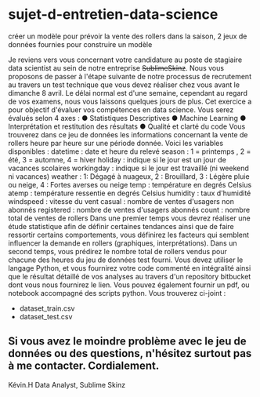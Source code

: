 # sujet-d-entretien-data-science
créer un modèle pour prévoir la vente des rollers dans la saison, 2 jeux de données fournies pour construire un modèle

Je reviens vers vous concernant votre candidature au poste de stagiaire data
scientist au sein de notre entreprise ~~SublimeSkinz~~. Nous vous proposons de passer
à l'étape suivante de notre processus de recrutement au travers un test technique
que vous devez réaliser chez vous avant le dimanche 8 avril. Le délai normal est
d'une semaine, cependant au regard de vos examens, nous vous laissons quelques
jours de plus.
Cet exercice a pour objectif d'évaluer vos compétences en data science. Vous serez
évalués selon 4 axes :
● Statistiques Descriptives
● Machine Learning
● Interprétation et restitution des résultats
● Qualité et clarté du code
Vous trouverez dans ce jeu de données les informations concernant la vente de
rollers heure par heure sur une période donnée.
Voici les variables disponibles :
datetime : date et heure du relevé
season : 1 = printemps , 2 = été, 3 = automne, 4 = hiver
holiday : indique si le jour est un jour de vacances scolaires
workingday : indique si le jour est travaillé (ni weekend ni vacances)
weather : 1: Dégagé à nuageux, 2 : Brouillard, 3 : Légère pluie ou neige, 4 : Fortes
averses ou neige
temp : température en degrés Celsius
atemp : température ressentie en degrés Celsius
humidity : taux d'humidité
windspeed : vitesse du vent
casual : nombre de ventes d'usagers non abonnés
registered : nombre de ventes d'usagers abonnés
count : nombre total de ventes de rollers
Dans une premier temps vous devrez réaliser une étude statistique afin de définir
certaines tendances ainsi que de faire ressortir certains comportements, vous
définirez les facteurs qui semblent influencer la demande en rollers (graphiques,
interprétations). Dans un second temps, vous prédirez le nombre total de rollers
vendus pour chacune des heures du jeu de données test fourni. Vous devez utiliser
le langage Python, et vous fournirez votre code commenté en intégralité ainsi que le
résultat détaillé de vos analyses au travers d'un repository bitbucket dont vous nous
fournirez le lien. Vous pouvez également fournir un pdf, ou notebook accompagné
des scripts python.
Vous trouverez ci-joint :
- dataset_train.csv
- dataset_test.csv 

Si vous avez le moindre problème avec le jeu de données ou des questions,
n'hésitez surtout pas à me contacter.
Cordialement.
--
Kévin.H
Data Analyst, Sublime Skinz
